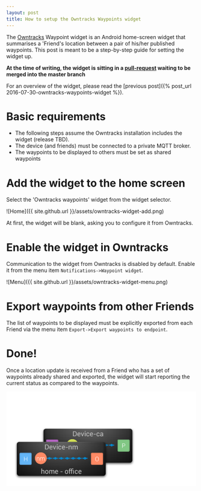 ```yaml
---
layout: post
title: How to setup the Owntracks Waypoints widget
---
```


The [Owntracks](https://owntracks.org) Waypoint widget is an Android
home-screen widget that summarises a 'Friend's location between a pair
of his/her published waypoints. This post is meant to be a
step-by-step guide for setting the widget up.

__At the time of writing, the widget is sitting in a
[pull-request](https://github.com/owntracks/android/pull/381) waiting
to be merged into the master branch__

For an overview of the widget, please read the [previous post]({%
post_url 2016-07-30-owntracks-waypoints-widget %}). 

# Basic requirements

* The following steps assume the Owntracks installation includes the
  widget (release TBD). 
* The device (and friends) must be connected to a private MQTT broker.
* The waypoints to be displayed to others must be set as shared waypoints

# Add the widget to the home screen

Select the 'Owntracks waypoints' widget from the widget selector.

![Home]({{ site.github.url }}/assets/owntracks-widget-add.png)

At first, the widget will be blank, asking you to configure it from Owntracks.

# Enable the widget in Owntracks

Communication to the widget from Owntracks is disabled by
default. Enable it from the menu item `Notifications->Waypoint widget`.

![Menu]({{ site.github.url }}/assets/owntracks-widget-menu.png)

# Export waypoints from other Friends

The list of waypoints to be displayed must be explicitly exported from
each Friend via the menu item `Export->Export waypoints to endpoint`.

# Done!

Once a location update is received from a Friend who has a set of
waypoints already shared and exported, the widget will start reporting
the current status as compared to the waypoints.

![Done](https://github.com/nma83/android/raw/waypoints_widget/project/app/src/main/res/drawable-nodpi/appwidget_preview.png)

